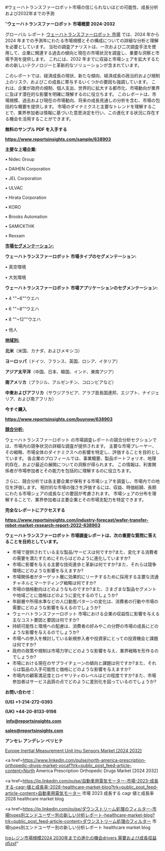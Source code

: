 #ウェーハトランスファーロボット市場の信じられないほどの可能性、成長分析および2032年までの予測

"<strong>ウェーハトランスファーロボット 市場概要 2024-2032</strong>

グローバル レポート <a href=https://www.reportsinsights.com/sample/638903>ウェーハトランスファーロボット 市場</a> では、2024 年から 2024 年までの予測年にわたる市場規模とその構成についての詳細な分析と理解を必要としています。 当社の調査アナリストは、一次および二次調査手法を使用して、企業に関連する過去の傾向と現在の市場状況を調査し、重要な洞察と市場予測を提供します。 これには、2032 年までに収益と市場シェアを拡大​​するための新しいテクノロジーと革新的なソリューションが含まれています。

このレポートでは、経済成長の現状、新たな傾向、経済成長の政治的および規制上のリスク、およびこの成長に寄与するいくつかの要因も強調しています。 これは、企業が政府の規制、個人支出、世界的に拡大する都市化、市場動向が業界に及ぼす潜在的な影響を明確に理解するのに役立ちます。 このレポートは、市場規模、過去および現在の市場動向、将来の成長見通しの分析を含む、市場の包括的な概要を提供します。 市場のダイナミクスと主要なトレンドを理解することで、業界参加者は情報に基づいた意思決定を行い、この進化する状況に存在する機会を活用することができます。

<strong><b>無料のサンプル PDF を入手する</b></strong>

<a href=https://www.reportsinsights.com/sample/638903><strong><u>https://www.reportsinsights.com/sample/638903</u></strong></a>

<strong>主要な上場企業:</strong>

• Nidec Group

• DAIHEN Corporation

• JEL Corporation

• ULVAC

• Hirata Corporation

• KORO

• Brooks Automation

• SAMICKTHK

• Rexxam

<strong><u>市場セグメンテーション</u></strong><strong><u>:</u></strong>

<strong>ウェーハトランスファーロボット 市場タイプのセグメンテーション:</strong>

• 真空環境

• 大気環境

<strong>ウェーハトランスファーロボット 市場アプリケーションのセグメンテーション:</strong>

• 4 ""~6""ウエハ

• 6 ""~8""ウエハ

• 8 ""~12""ウエハ

• 他人

<strong><u>地域別</u></strong><strong><u>:</u></strong>

<strong>北米</strong>（米国、カナダ、およびメキシコ）

<strong>ヨーロッパ</strong>（ドイツ、フランス、英国、ロシア、イタリア）

<strong>アジア太平洋</strong>（中国、日本、韓国、インド、東南アジア）

<strong>南アメリカ</strong>（ブラジル、アルゼンチン、コロンビアなど）

<strong>中東およびアフリカ</strong>（サウジアラビア、アラブ首長国連邦、エジプト、ナイジェリア、および南アフリカ）

<strong>今すぐ購入</strong>

<a href=https://www.reportsinsights.com/buynow/638903><strong><u>https://www.reportsinsights.com/buynow/638903</u></strong></a>

<strong><u>競合分析:</u></strong>

ウェーハトランスファーロボット の市場調査レポートの競合分析セクションでは、市場内の競争状況の詳細な調査が提供されます。 主要な市場プレーヤー、その戦略、市場全体のダイナミクスへの影響を特定し、評価することを目的としています。 各企業のプロフィールでは、事業概要、製品ポートフォリオ、地理的存在、および最近の展開についての洞察が得られます。 この情報は、利害関係者が市場参加者とその能力を包括的に理解するのに役立ちます。

さらに、競合分析では各主要企業が保有する市場シェアを調査し、市場内での地位を評価します。 相対的な市場の強さを評価するには、収益、時価総額、長期にわたる市場シェアの成長などの要因が考慮されます。 市場シェアの分布を理解することで、業界参加者は主要企業とその市場支配力を特定できます。

<strong>完全なレポートにアクセスする</strong>

<a href=https://www.reportsinsights.com/industry-forecast/wafer-transfer-robot-market-research-report-2022-638903><strong><u><b>https://www.reportsinsights.com/industry-forecast/wafer-transfer-robot-market-research-report-2022-638903</b></u></strong></a>

<strong><b>ウェーハトランスファーロボット 市場調査レポートは、次の重要な質問に答えることを目的としています。</b></strong>
<ul>
  <li>市場で提供されている主な製品/サービスは何ですか?また、変化する消費者の需要を満たすためにそれらはどのように進化していますか?</li>
  <li>市場に影響を与える主要な技術進歩と革新は何ですか?また、それらは競争環境にどのような影響を与えますか?</li>
  <li>市場関係者がターゲット層に効果的にリーチするために採用する主要な流通チャネルとマーケティング戦略は何ですか?</li>
  <li>市場の価格動向はどのようなものですか?また、さまざまな製品セグメントや地域ごとに価格はどのように変化するのでしょうか?</li>
  <li>年齢層や所得水準などの人口動態パターンの変化は、消費者の行動や市場の需要にどのような影響を与えるのでしょうか?</li>
  <li>ウェーハトランスファーロボット 市場における企業の収益性に影響を与える主なコスト要因と要因は何ですか?</li>
  <li>持続可能性と環境への配慮は、消費者の好みやこの分野の市場の成長にどのような影響を与えるのでしょうか?</li>
  <li>市場への参入を検討している新規参入者や投資家にとっての投資機会と課題は何ですか?</li>
  <li>政府の政策や規制は市場力学にどのような影響を与え、業界戦略を形作るのでしょうか?</li>
  <li>市場における現在のサプライチェーンの傾向と課題は何ですか?また、それらは製品の入手可能性と価格にどのような影響を与えますか?</li>
  <li>市場内の顧客満足度とロイヤリティのレベルはどの程度ですか?また、市場参加者はサービス品質の点でどのように差別化を図っているのでしょうか?</li>
</ul>
<strong>お問い合わせ：</strong>

<strong>(US) +1-214-272-0393</strong>

<strong>(UK) +44-20-8133-9198</strong>

<strong> </strong><a href=info@reportsinsights.com><strong><u>info@reportsinsights.com</u></strong></a>

<a href=sales@reportsinsights.com><strong><u>sales@reportsinsights.com</u></strong></a>

<strong>アンセレ アンデレン ベリヒテ</strong>

<a href=https://www.linkedin.com/pulse/europe-inertial-measurement-unit-imu-sensors-market-aktjf/>Europe Inertial Measurement Unit Imu Sensors Market [2024 2032]</a>

<a href=https://www.linkedin.com/pulse/north-america-prescription-orthopedic-drugs-market-yocaf?trk=public_post_feed-article-content>North America Prescription Orthopedic Drugs Market [2024 2032]</a>

<a href=https://jp.linkedin.com/pulse/自動車用電気モーター-市場-2023-成長する-cagr-値と成長率-2028-healthcare-market-blog?trk=public_post_feed-article-content>自動車用電気モーター 市場 2023 成長する cagr 値と成長率 2028 healthcare market blog</a>

<a href=https://jp.linkedin.com/pulse/ダウンストリーム処理のフィルター-市場types別エンドユーザー別の新しい分析レポート-healthcare-market-blog?trk=public_post_feed-article-content>ダウンストリーム処理のフィルター 市場types別エンドユーザー別の新しい分析レポート healthcare market blog</a>

<a href=https://www.linkedin.com/pulse/lcpレジン市場規模2024-2030年までの進化の機会drivers-需要および成長収益-d5zsf/>lcpレジン市場規模2024 2030年までの進化の機会drivers 需要および成長収益 d5zsf</a>"

